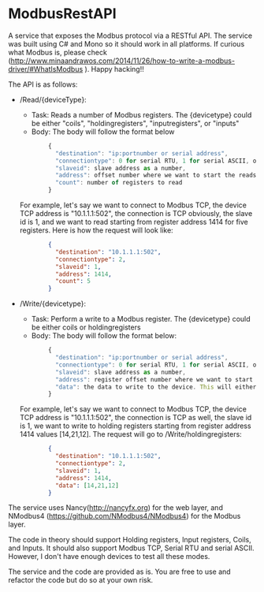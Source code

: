 # ModbusRestAPI

A service that exposes the Modbus protocol via a RESTful API. The service was built using C# and Mono so it should work in all platforms. If curious what Modbus is, please check (http://www.minaandrawos.com/2014/11/26/how-to-write-a-modbus-driver/#WhatIsModbus ). Happy hacking!!

The API is as follows:
  - /Read/{deviceType}:
    - Task: Reads a number of Modbus registers. The {devicetype} could be either "coils", "holdingregisters", "inputregisters", or "inputs"
    - Body: The body will follow the format below
    ```javascript
            {
              "destination": "ip:portnumber or serial address",
              "connectiontype": 0 for serial RTU, 1 for serial ASCII, or 2 for TCP,
              "slaveid": slave address as a number,
              "address": offset number where we want to start the reads,
              "count": number of registers to read
            }
    ```
      For example, let's say we want to connect to Modbus TCP, the device TCP address is "10.1.1.1:502", 
      the connection is TCP obviously, the slave id is 1, and we want to read starting from register address 1414 for five registers. 
      Here is how the request will look like:
    ```json
            {
              "destination": "10.1.1.1:502",
              "connectiontype": 2,
              "slaveid": 1,
              "address": 1414,
              "count": 5
            }
    ```  
    
  - /Write/{devicetype}:
    - Task: Perform a write to a Modbus register. The {devicetype} could be either coils or holdingregisters
    - Body: The body will follow the format below:
    ```javascript
            {
              "destination": "ip:portnumber or serial address",
              "connectiontype": 0 for serial RTU, 1 for serial ASCII, or 2 for TCP,
              "slaveid": slave address as a number,
              "address": register offset number where we want to start the reads,
              "data": the data to write to the device. This will either be an array of bools or ushorts
            }
    ```
    For example, let's say we want to connect to Modbus TCP, the device TCP address is "10.1.1.1:502", 
    the connection is TCP as well, the slave id is 1, we want to write to holding registers starting from register address 1414 values 
    [14,21,12]. The request will go to /Write/holdingregisters:
    ```json
            {
              "destination": "10.1.1.1:502",
              "connectiontype": 2,
              "slaveid": 1,
              "address": 1414,
              "data": [14,21,12]
            }
    ```
The service uses Nancy(http://nancyfx.org) for the web layer, and NModbus4 (https://github.com/NModbus4/NModbus4) for the Modbus layer.

The code in theory should support Holding registers, Input registers, Coils, and Inputs. It should also support Modbus TCP, Serial RTU and serial ASCII. However, I don't have enough devices to test all these modes.

The service and the code are provided as is. You are free to use and refactor the code but do so at your own risk.
